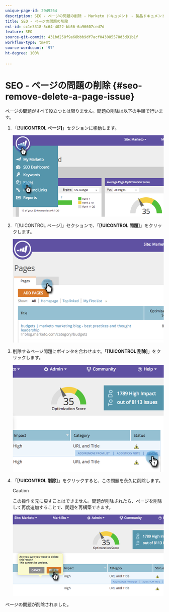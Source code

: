 ```yaml
---
unique-page-id: 2949264
description: SEO - ページの問題の削除 - Marketo ドキュメント - 製品ドキュメント
title: SEO - ページの問題の削除
exl-id: cc1e5318-5c64-4022-bb56-6a96607ced7d
feature: SEO
source-git-commit: 431bd258f9a68bbb9df7acf043085578d3d91b1f
workflow-type: tm+mt
source-wordcount: '97'
ht-degree: 100%

---
```


# SEO - ページの問題の削除 {#seo-remove-delete-a-page-issue}

ページの問題がすべて役立つとは限りません。問題の削除は以下の手順で行います。

1. 「**[!UICONTROL ページ]**」セクションに移動します。

   ![](assets/image2014-9-18-14-3a0-3a16.png)

1. 「[!UICONTROL ページ]」セクションで、「**[!UICONTROL 問題]**」をクリックします。

   ![](assets/image2014-9-18-14-3a0-3a30.png)

1. 削除するページ問題にポインタを合わせます。「**[!UICONTROL 削除]**」をクリックします。

   ![](assets/image2014-9-18-14-3a0-3a38.png)

1. 「**[!UICONTROL 削除]**」をクリックすると、この問題を永久に削除します。

   >[!CAUTION]
   >
   >この操作を元に戻すことはできません。問題が削除されたら、ページを削除して再度追加することで、問題を再構築できます。

   ![](assets/image2014-9-18-14-3a1-3a28.png)

ページの問題が削除されました。
